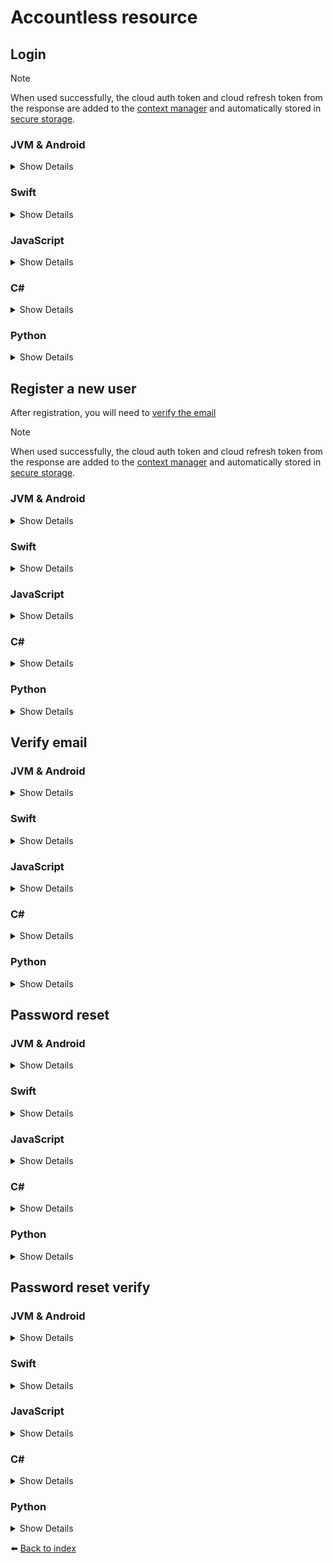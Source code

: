 # Accountless resource

## Login

> [!NOTE]  
> When used successfully, the cloud auth token and cloud refresh token from the response are added to the [context manager](06_CONTEXT-MANAGER.md) and automatically stored in [secure storage](04_INITIALIZE.md#secure-storage).

### JVM & Android
<details>
<summary>Show Details</summary>

```kotlin
val response = sdk.accountless().login("EMAIL", "PASSWORD")
```

💡 **Note:**  In Java, use the `loginAsync` function, which returns a `CompletableFuture<TokenResponse>` instead.
</details>

### Swift
<details>
<summary>Show Details</summary>

```swift
let response = sdk.accountless().login(email: "EMAIL", password: "PASSWORD")
```
</details>

### JavaScript
<details>
<summary>Show Details</summary>

```js
const response = await doordeck.com.doordeck.multiplatform.sdk.api.accountless().login("EMAIL", "PASSWORD");
```
</details>

### C#
<details>
<summary>Show Details</summary>

```csharp
var data = new LoginData("EMAIL", "PASSWORD");
response = sdk.GetAccountless().Login(data);
```
</details>

### Python
<details>
<summary>Show Details</summary>

```python
data = doordeck_headless_sdk.LoginData("EMAIL", "PASSWORD")
response = sdk.accountless.login(data)
```
</details>

## Register a new user

After registration, you will need to [verify the email](#verify-email)

> [!NOTE]  
> When used successfully, the cloud auth token and cloud refresh token from the response are added to the [context manager](06_CONTEXT-MANAGER.md) and automatically stored in [secure storage](04_INITIALIZE.md#secure-storage).

### JVM & Android
<details>
<summary>Show Details</summary>

```kotlin
val response = sdk.accountless().registration("EMAIL", "PASSWORD", "DISPLAY_NAME", false, PUBLIC_KEY)
```

💡 **Note:**  In Java, use the `registrationAsync` function, which returns a `CompletableFuture<TokenResponse>` instead.
</details>

### Swift
<details>
<summary>Show Details</summary>

```swift
let response = sdk.accountless().registration(email: "EMAIL", password: "PASSWORD", displayName: "DISPLAY_NAME", force: false, publicKey: PUBLIC_KEY)
```
</details>

### JavaScript
<details>
<summary>Show Details</summary>

```js
const response = await doordeck.com.doordeck.multiplatform.sdk.api.accountless().registration("EMAIL", "PASSWORD", "DISPLAY_NAME", false, PUBLIC_KEY);
```
</details>

### C#
<details>
<summary>Show Details</summary>

```csharp
var data = new RegistrationData("EMAIL", "PASSWORD", "DISPLAY_NAME", false, "BASE64_PUBLIC_KEY");
var response = sdk.GetAccountless().Registration(data);
```
</details>

### Python
<details>
<summary>Show Details</summary>

```python
data = doordeck_headless_sdk.RegistrationData("EMAIL", "PASSWORD", "DISPLAY_NAME", False, "BASE64_PUBLIC_KEY")
response = sdk.accountless.registration(data)
```
</details>

## Verify email

### JVM & Android
<details>
<summary>Show Details</summary>

```kotlin
sdk.accountless().verifyEmail("CODE")
```

💡 **Note:**  In Java, use the `verifyEmailAsync` function, which returns a `CompletableFuture<Void>` instead.
</details>

### Swift
<details>
<summary>Show Details</summary>

```swift
sdk.accountless().verifyEmail(code: "CODE")
```
</details>

### JavaScript
<details>
<summary>Show Details</summary>

```js
await doordeck.com.doordeck.multiplatform.sdk.api.accountless().verifyEmail("CODE");
```
</details>

### C#
<details>
<summary>Show Details</summary>

```csharp
var data = new VerifyEmailData("CODE");
sdk.GetAccountless().VerifyEmail(data);
```
</details>

### Python
<details>
<summary>Show Details</summary>

```python
data = doordeck_headless_sdk.VerifyEmailData("CODE")
sdk.accountless.verify_email(data)
```
</details>

## Password reset

### JVM & Android
<details>
<summary>Show Details</summary>

```kotlin
sdk.accountless().passwordReset("EMAIL")
```

💡 **Note:**  In Java, use the `passwordResetAsync` function, which returns a `CompletableFuture<Void>` instead.
</details>

### Swift
<details>
<summary>Show Details</summary>

```swift
sdk.accountless().passwordReset(email: "EMAIL")
```
</details>

### JavaScript
<details>
<summary>Show Details</summary>

```js
await doordeck.com.doordeck.multiplatform.sdk.api.accountless().passwordReset("EMAIL");
```
</details>

### C#
<details>
<summary>Show Details</summary>

```csharp
var data = new PasswordResetData("EMAIL");
sdk.GetAccountless().PasswordReset(data);
```
</details>

### Python
<details>
<summary>Show Details</summary>

```python
data = doordeck_headless_sdk.PasswordResetData("EMAIL")
sdk.accountless.password_reset(data)
```
</details>

## Password reset verify

### JVM & Android
<details>
<summary>Show Details</summary>

```kotlin
sdk.accountless().passwordResetVerify("USERID", "TOKEN", "EMAIL")
```

💡 **Note:**  In Java, use the `passwordResetVerify` function, which returns a `CompletableFuture<Void>` instead.
</details>

### Swift
<details>
<summary>Show Details</summary>

```swift
sdk.accountless().passwordResetVerify(userId: "USERID", token: "TOKEN", email: "EMAIL")
```
</details>

### JavaScript
<details>
<summary>Show Details</summary>

```js
await doordeck.com.doordeck.multiplatform.sdk.api.accountless().passwordResetVerify("USERID", "TOKEN", "EMAIL");
```
</details>

### C#
<details>
<summary>Show Details</summary>

```csharp
var data = new PasswordResetVerifyData("USERID", "TOKEN", "EMAIL");
sdk.GetAccountless().PasswordResetVerify(data);
```
</details>

### Python
<details>
<summary>Show Details</summary>

```python
data = doordeck_headless_sdk.PasswordResetVerifyData("USERID", "TOKEN", "EMAIL")
sdk.accountless.password_reset_verify(data)
```
</details>

:arrow_left: [Back to index](01_INDEX.md)
